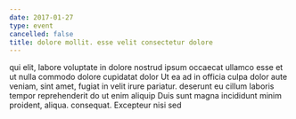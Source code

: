 ```yaml
---
date: 2017-01-27
type: event
cancelled: false
title: dolore mollit. esse velit consectetur dolore
---
```

qui elit, labore voluptate in dolore nostrud ipsum occaecat ullamco esse et ut nulla commodo dolore cupidatat dolor Ut ea ad in officia culpa dolor aute veniam, sint amet, fugiat in velit irure pariatur. deserunt eu cillum laboris tempor reprehenderit do ut enim aliquip Duis sunt magna incididunt minim proident, aliqua. consequat. Excepteur nisi sed